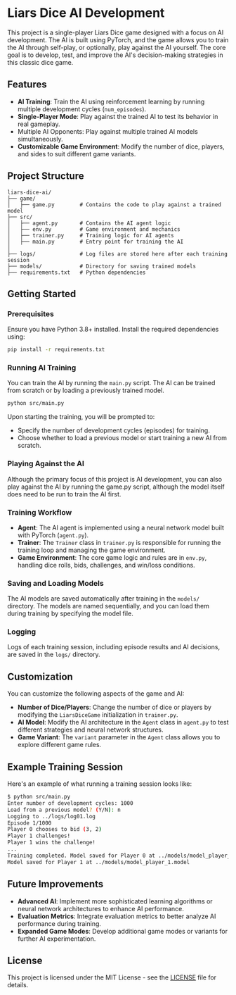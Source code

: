 # Liars Dice AI Development

This project is a single-player Liars Dice game designed with a focus on AI development. The AI is built using PyTorch, and the game allows you to train the AI through self-play, or optionally, play against the AI yourself. The core goal is to develop, test, and improve the AI's decision-making strategies in this classic dice game.

## Features
- **AI Training**: Train the AI using reinforcement learning by running multiple development cycles (`num_episodes`).
- **Single-Player Mode**: Play against the trained AI to test its behavior in real gameplay.
- Multiple AI Opponents: Play against multiple trained AI models simultaneously.
- **Customizable Game Environment**: Modify the number of dice, players, and sides to suit different game variants.

## Project Structure

```plaintext
liars-dice-ai/
├── game/
│   ├── game.py        # Contains the code to play against a trained model
├── src/
│   ├── agent.py       # Contains the AI agent logic
│   ├── env.py         # Game environment and mechanics
│   ├── trainer.py     # Training logic for AI agents
│   ├── main.py        # Entry point for training the AI
│
├── logs/              # Log files are stored here after each training session
├── models/            # Directory for saving trained models
├── requirements.txt   # Python dependencies
```

## Getting Started

### Prerequisites
Ensure you have Python 3.8+ installed. Install the required dependencies using:

```bash
pip install -r requirements.txt
```

### Running AI Training

You can train the AI by running the `main.py` script. The AI can be trained from scratch or by loading a previously trained model.

```bash
python src/main.py
```

Upon starting the training, you will be prompted to:
- Specify the number of development cycles (episodes) for training.
- Choose whether to load a previous model or start training a new AI from scratch.

### Playing Against the AI

Although the primary focus of this project is AI development, you can also play against the AI by running the game.py script, although the model itself does need to be run to train the AI first.

### Training Workflow

- **Agent**: The AI agent is implemented using a neural network model built with PyTorch (`agent.py`).
- **Trainer**: The `Trainer` class in `trainer.py` is responsible for running the training loop and managing the game environment.
- **Game Environment**: The core game logic and rules are in `env.py`, handling dice rolls, bids, challenges, and win/loss conditions.

### Saving and Loading Models

The AI models are saved automatically after training in the `models/` directory. The models are named sequentially, and you can load them during training by specifying the model file.

### Logging

Logs of each training session, including episode results and AI decisions, are saved in the `logs/` directory.

## Customization

You can customize the following aspects of the game and AI:
- **Number of Dice/Players**: Change the number of dice or players by modifying the `LiarsDiceGame` initialization in `trainer.py`.
- **AI Model**: Modify the AI architecture in the `Agent` class in `agent.py` to test different strategies and neural network structures.
- **Game Variant**: The `variant` parameter in the `Agent` class allows you to explore different game rules.

## Example Training Session

Here's an example of what running a training session looks like:

```bash
$ python src/main.py
Enter number of development cycles: 1000
Load from a previous model? (Y/N): n
Logging to ../logs/log01.log
Episode 1/1000
Player 0 chooses to bid (3, 2)
Player 1 challenges!
Player 1 wins the challenge!
...
Training completed. Model saved for Player 0 at ../models/model_player_0.model
Model saved for Player 1 at ../models/model_player_1.model
```

## Future Improvements

- **Advanced AI**: Implement more sophisticated learning algorithms or neural network architectures to enhance AI performance.
- **Evaluation Metrics**: Integrate evaluation metrics to better analyze AI performance during training.
- **Expanded Game Modes**: Develop additional game modes or variants for further AI experimentation.

## License

This project is licensed under the MIT License - see the [LICENSE](LICENSE) file for details.

